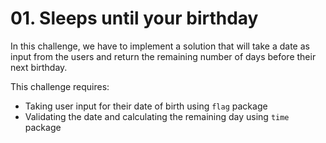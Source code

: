 # 01. Sleeps until your birthday

In this challenge, we have to implement a solution that will take a date as input from the users and return the remaining number of days before their next birthday.

This challenge requires:

- Taking user input for their date of birth using `flag` package
- Validating the date and calculating the remaining day using `time` package
